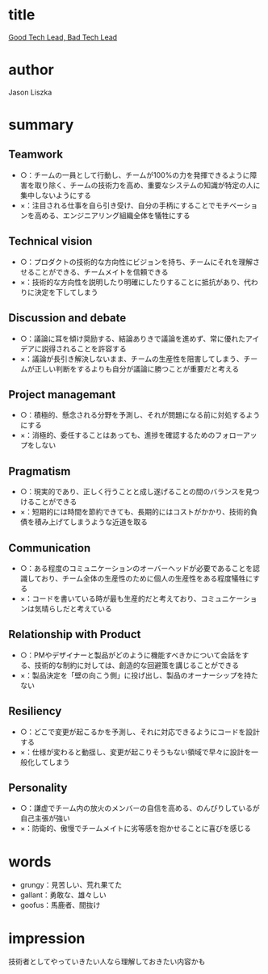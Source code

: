 # title
[Good Tech Lead, Bad Tech Lead](https://medium.com/swlh/good-tech-lead-bad-tech-lead-948b2b806d86)

# author
Jason Liszka

# summary
## Teamwork
- ○：チームの一員として行動し、チームが100%の力を発揮できるように障害を取り除く、チームの技術力を高め、重要なシステムの知識が特定の人に集中しないようにする
- ×：注目される仕事を自ら引き受け、自分の手柄にすることでモチベーションを高める、エンジニアリング組織全体を犠牲にする
## Technical vision
- ○：プロダクトの技術的な方向性にビジョンを持ち、チームにそれを理解させることができる、チームメイトを信頼できる
- ×：技術的な方向性を説明したり明確にしたりすることに抵抗があり、代わりに決定を下してしまう
## Discussion and debate
- ○：議論に耳を傾け奨励する、結論ありきで議論を進めず、常に優れたアイデアに説得されることを許容する
- ×：議論が長引き解決しないまま、チームの生産性を阻害してしまう、チームが正しい判断をするよりも自分が議論に勝つことが重要だと考える
## Project managemant
- ○：積極的、懸念される分野を予測し、それが問題になる前に対処するようにする
- ×：消極的、委任することはあっても、進捗を確認するためのフォローアップをしない
## Pragmatism
- ○：現実的であり、正しく行うことと成し遂げることの間のバランスを見つけることができる
- ×：短期的には時間を節約できても、長期的にはコストがかかり、技術的負債を積み上げてしまうような近道を取る
## Communication
- ○：ある程度のコミュニケーションのオーバーヘッドが必要であることを認識しており、チーム全体の生産性のために個人の生産性をある程度犠牲にする
- ×：コードを書いている時が最も生産的だと考えており、コミュニケーションは気晴らしだと考えている
## Relationship with Product
- ○：PMやデザイナーと製品がどのように機能すべきかについて会話をする、技術的な制約に対しては、創造的な回避策を講じることができる
- ×：製品決定を「壁の向こう側」に投げ出し、製品のオーナーシップを持たない
## Resiliency
- ○：どこで変更が起こるかを予測し、それに対応できるようにコードを設計する
- ×：仕様が変わると動揺し、変更が起こりそうもない領域で早々に設計を一般化してしまう
## Personality
- ○：謙虚でチーム内の放火のメンバーの自信を高める、のんびりしているが自己主張が強い
- ×：防衛的、傲慢でチームメイトに劣等感を抱かせることに喜びを感じる

# words
- grungy：見苦しい、荒れ果てた
- gallant：勇敢な、雄々しい
- goofus：馬鹿者、間抜け

# impression
技術者としてやっていきたい人なら理解しておきたい内容かも